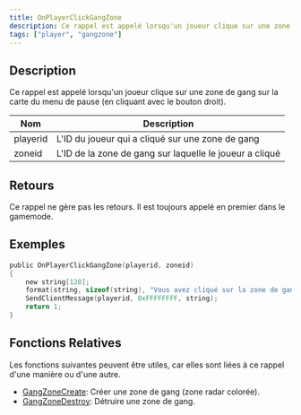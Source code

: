 ```yaml
---
title: OnPlayerClickGangZone
description: Ce rappel est appelé lorsqu'un joueur clique sur une zone de gang sur la carte du menu de pause (en cliquant avec le bouton droit).
tags: ["player", "gangzone"]
---
```


<VersionWarn version='omp v1.1.0.2612' />

## Description

Ce rappel est appelé lorsqu'un joueur clique sur une zone de gang sur la carte du menu de pause (en cliquant avec le bouton droit).

| Nom       | Description                                                                   |
| --------- | ----------------------------------------------------------------------------- |
| playerid  | L'ID du joueur qui a cliqué sur une zone de gang                              |
| zoneid    | L'ID de la zone de gang sur laquelle le joueur a cliqué                       |

## Retours

Ce rappel ne gère pas les retours.
Il est toujours appelé en premier dans le gamemode.

## Exemples

```c
public OnPlayerClickGangZone(playerid, zoneid)
{
    new string[128];
    format(string, sizeof(string), "Vous avez cliqué sur la zone de gang %i", zoneid);
    SendClientMessage(playerid, 0xFFFFFFFF, string);
    return 1;
}
```

## Fonctions Relatives

Les fonctions suivantes peuvent être utiles, car elles sont liées à ce rappel d'une manière ou d'une autre. 

- [GangZoneCreate](../functions/GangZoneCreate): Créer une zone de gang (zone radar colorée).
- [GangZoneDestroy](../functions/GangZoneDestroy): Détruire une zone de gang.

